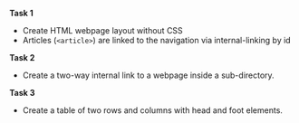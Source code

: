 **Task 1**

* Create HTML webpage layout without CSS
* Articles (`<article>`) are linked to the navigation via internal-linking by id

**Task 2**

* Create a two-way internal link to a webpage inside a sub-directory.

**Task 3**

* Create a table of two rows and columns with head and foot elements.